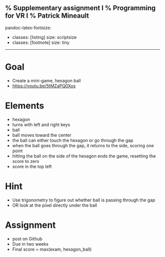 % Supplementary assignment I
% Programming for VR I
% Patrick Mineault
---
pandoc-latex-fontsize:
  - classes: [listing]
    size: scriptsize
  - classes: [footnote]
    size: tiny
---

# Goal

* Create a mini-game, hexagon ball
* https://youtu.be/5tMZaPQ0Xos 

# Elements

* hexagon
* turns with left and right keys
* ball
* ball moves toward the center
* the ball can either touch the hexagon or go through the gap
* when the ball goes through the gap, it returns to the side, scoring one point
* hitting the ball on the side of the hexagon ends the game, resetting the score to zero
* score in the top left

# Hint

* Use trigonometry to figure out whether ball is passing through the gap
* OR look at the pixel directly under the ball

# Assignment

* post on Github
* Due in two weeks
* Final score = max(exam, hexagon_ball)

